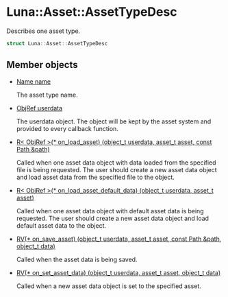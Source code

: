 # Luna::Asset::AssetTypeDesc
Describes one asset type. 

```c++
struct Luna::Asset::AssetTypeDesc
```

## Member objects
* [Name name](struct_luna_1_1_asset_1_1_asset_type_desc_1a7082db574ba2d2d69ccafb060398b7d8.md)

    The asset type name. 

* [ObjRef userdata](struct_luna_1_1_asset_1_1_asset_type_desc_1a2d82fc587187f7512fe0aa007b6dc304.md)

    The userdata object. The object will be kept by the asset system and provided to every callback function. 

* [R< ObjRef >(* on_load_asset) (object_t userdata, asset_t asset, const Path &path)](struct_luna_1_1_asset_1_1_asset_type_desc_1a0132cc1cd018fee4e1d748cdca2fbeff.md)

    Called when one asset data object with data loaded from the specified file is being requested. The user should create a new asset data object and load asset data from the specified file to the object. 

* [R< ObjRef >(* on_load_asset_default_data) (object_t userdata, asset_t asset)](struct_luna_1_1_asset_1_1_asset_type_desc_1a0ce7cdc768d64c311ea62002aa62b415.md)

    Called when one asset data object with default asset data is being requested. The user should create a new asset data object and load default asset data to the object. 

* [RV(* on_save_asset) (object_t userdata, asset_t asset, const Path &path, object_t data)](struct_luna_1_1_asset_1_1_asset_type_desc_1ad408c9ddaf37d2c40fc5851944780321.md)

    Called when the asset data is being saved. 

* [RV(* on_set_asset_data) (object_t userdata, asset_t asset, object_t data)](struct_luna_1_1_asset_1_1_asset_type_desc_1a93afd88f5caf3fa66d20e8005fa712cf.md)

    Called when a new asset data object is set to the specified asset. 

